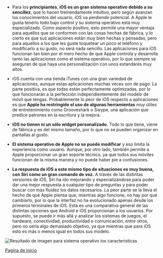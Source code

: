 - Para los  **principiantes**,  **iOS es un gran sistema operativo debido a su sencillez**, que lo hacen tremendamente intuitivo, pero según avanzan los conocimientos del usuario, iOS va perdiendo potencial. A Apple le gusta tenerlo todo bajo control y su sistema operativo está muy especializado.
Como aspecto positivo, esto permite una mayor ventaja para aquellos que se conformen con las cosas hechas de fábrica, y lo cierto es que sus aplicaciones están muy bien hechas y pensadas, pero para aquellos a los que les guste toquetear un poco el teléfono y modificarlo a su gusto, no será nada sencillo.
Las aplicaciones para iOS funcionan tan bien por el mero hecho de que Apple controla y desarrolla tanto las aplicaciones como el sistema operativo, por lo que siempre se aseguran de que haya una personalización con unos estandares muy altos.

- iOS cuenta con una tienda iTunes con una gran variedad de aplicaciones, aunque estas aplicaciones muchas veces son de pago. La parte positiva, es que todas están perfectamente optimizadas, por lo que funcionarán a la perfección independientemente del modelo de móvil que tengas.
Probablemente lo peor de iOS respecto a aplicaciones es que  **Apple ha restringido el uso de algunas herramientas**  muy útiles de entretenimiento como Grooveshark o Swype, una aplicación que predice patrones en la escritura y la mejora.

- **iOS no tienen ni un sólo widget personalizado.** Todo lo que tiene, viene de fábrica y es del mismo tamaño, por lo que no se pueden organizar en pantallas al gusto.

- **El sistema operativo de Apple no se puede modificar** y eso limita la experiencia como usuario. Aunque, por otro lado, también permite a Apple proporcionar un gran soporte técnico, ya que todos sus móviles funcionan de la misma manera y no puede haber pie a confusiones.

- **La respuesta de iOS a este mismo tipo de situaciones es muy buena, con Siri como un gran comando de voz.**  A través de las distintas versiones de iOS, Siri ha ido mejorando y especializándose para poder dar una mejor respuesta a cualquier tipo de preguntas y para poder buscar con más fluidez los datos necesarios.
La peor parte se la lleva el hecho de que Apple piensa que, mientras algo funcione, no hay por qué cambiarlo, por lo que la interfaz no ha evolucionado apenas desde los primeros terminales de iOS.
Esta es una comparativa general de las distintas opciones que Android e iOS proporcionan a los usuarios. Por supuesto, se puede ir más allá y analizar los sistemas de juegos, el hardware, conectividad, productividad o comunicación, entre otros, pero no serí­a algo demasiado objetivo, ya que mientras que para iOS esto es más o menos igual en todos sus modelo.

![Resultado de imagen para sistema operativo ios caracteristicas](https://www.mediatrends.es/wp-content/uploads/2015/04/iOS1.png)

[Pagina de inicio](https://alain2701.github.io/Proyecto-Integrador/)
